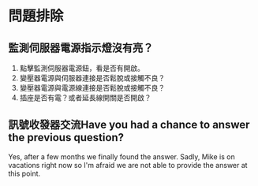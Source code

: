 # 問題排除

## 監測伺服器電源指示燈沒有亮？

1. 點擊監測伺服器電源鈕，看是否有開啟。 
2. 變壓器電源與伺服器連接是否鬆脫或接觸不良？ 
3. 變壓器電源與電源線連接是否鬆脫或接觸不良？
4. 插座是否有電？或者延長線開關是否開啟？

## 訊號收發器交流Have you had a chance to answer the previous question?

Yes, after a few months we finally found the answer. Sadly, Mike is on vacations right now so I'm afraid we are not able to provide the answer at this point.



